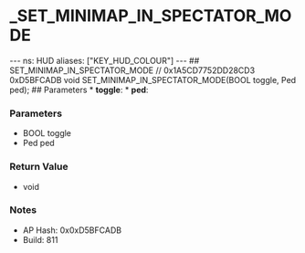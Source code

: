# _SET_MINIMAP_IN_SPECTATOR_MODE

--- ns: HUD aliases: ["KEY_HUD_COLOUR"] --- ## SET_MINIMAP_IN_SPECTATOR_MODE  // 0x1A5CD7752DD28CD3 0xD5BFCADB void SET_MINIMAP_IN_SPECTATOR_MODE(BOOL toggle, Ped ped);   ## Parameters * **toggle**: * **ped**:

### Parameters
* BOOL toggle
* Ped ped

### Return Value
* void

### Notes
* AP Hash: 0x0xD5BFCADB
* Build: 811

